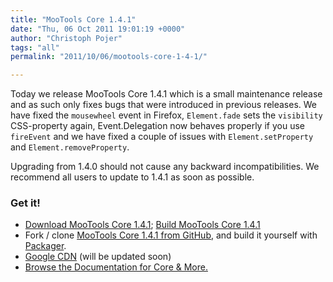 ```yaml
---
title: "MooTools Core 1.4.1"
date: "Thu, 06 Oct 2011 19:01:19 +0000"
author: "Christoph Pojer"
tags: "all"
permalink: "2011/10/06/mootools-core-1-4-1/"

---
```

Today we release MooTools Core 1.4.1 which is a small maintenance release and as such only fixes bugs that were introduced in previous releases. We have fixed the `mousewheel` event in Firefox, `Element.fade` sets the `visibility` CSS-property again, Event.Delegation now behaves properly if you use `fireEvent` and we have fixed a couple of issues with `Element.setProperty` and `Element.removeProperty`.

Upgrading from 1.4.0 should not cause any backward incompatibilities. We recommend all users to update to 1.4.1 as soon as possible.

### Get it!

* [Download MooTools Core 1.4.1](/download); [Build MooTools Core 1.4.1](/core/)
* Fork / clone [MooTools Core 1.4.1 from GitHub](http://github.com/mootools/mootools-core/tree/1.4.1), and build it yourself with [Packager](http://github.com/kamicane/packager).
* [Google CDN](http://code.google.com/apis/ajaxlibs/documentation/index.html#mootools) (will be updated soon)
* [Browse the Documentation for Core & More.](/docs)
